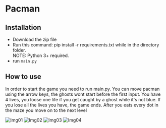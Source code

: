 # Pacman

## Installation
- Download the zip file
- Run this command: pip install -r requirements.txt while in the directory folder.  
NOTE: Python 3+ required.
- run `main.py`

## How to use
In order to start the game you need to run main.py. 
You can move pacman using the arrow keys, the ghosts wont start before the first input.
You have 4 lives, you loose one life if you get caught by a ghost while it's not blue.
If you lose all the lives you have, the game ends.
After you eats every dot in the maze you move on to the next level

![Img01](https://github.com/user-attachments/assets/ff826aaa-074e-4c36-a269-08c62133d67d)
![Img02](https://github.com/user-attachments/assets/0d878889-c664-420d-8339-609cc6100f80)
![Img03](https://github.com/user-attachments/assets/233001b8-bb95-4778-a31a-e6e92136fcd1)
![Img04](https://github.com/user-attachments/assets/026aa8d4-f603-4c01-a362-7c2fa55a9e65)
